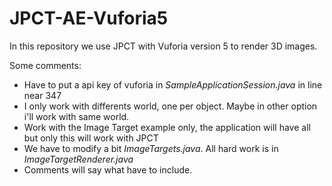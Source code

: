 # JPCT-AE-Vuforia5
In this repository we use JPCT with Vuforia version 5 to render 3D images.

Some comments:
* Have to put a api key of vuforia in *SampleApplicationSession.java* in line near 347
* I only work with differents world, one per object. Maybe in other option i'll work with same world.
* Work with the Image Target example only, the application will have all but only this will work with JPCT
* We have to modify a bit *ImageTargets.java*. All hard work is in *ImageTargetRenderer.java*
* Comments will say what have to include.

